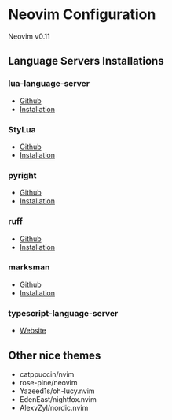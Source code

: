 # Neovim Configuration

Neovim v0.11

## Language Servers Installations

### lua-language-server
- [Github](https://github.com/LuaLS/lua-language-server)
- [Installation](https://luals.github.io/#neovim-install)

### StyLua
- [Github](https://github.com/JohnnyMorganz/StyLua)
- [Installation](https://github.com/JohnnyMorganz/StyLua/releases)

### pyright
- [Github](https://github.com/microsoft/pyright)
- [Installation](https://microsoft.github.io/pyright/#/installation)

### ruff
- [Github](https://github.com/astral-sh/ruff-lsp)
- [Installation](https://docs.astral.sh/ruff/editors/setup/#neovim)

### marksman
- [Github](https://github.com/artempyanykh/marksman)
- [Installation](https://github.com/artempyanykh/marksman/releases)

### typescript-language-server
- [Website](https://www.npmjs.com/package/typescript-language-server/v/0.9.7)

## Other nice themes
- catppuccin/nvim
- rose-pine/neovim
- Yazeed1s/oh-lucy.nvim
- EdenEast/nightfox.nvim
- AlexvZyl/nordic.nvim
